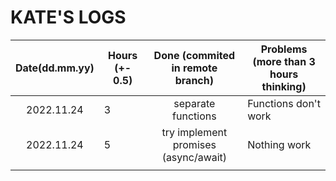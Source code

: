 # KATE'S LOGS

| Date(dd.mm.yy) | Hours (+- 0.5) |   Done (commited in remote branch)   | Problems (more than 3 hours thinking) |
| :------------: | -------------- | :----------------------------------: | ------------------------------------- |
|   2022.11.24   | 3              |          separate functions          | Functions don't work                  |
|   2022.11.24   | 5              | try implement promises (async/await) | Nothing work                          |
|                |                |                                      |                                       |

